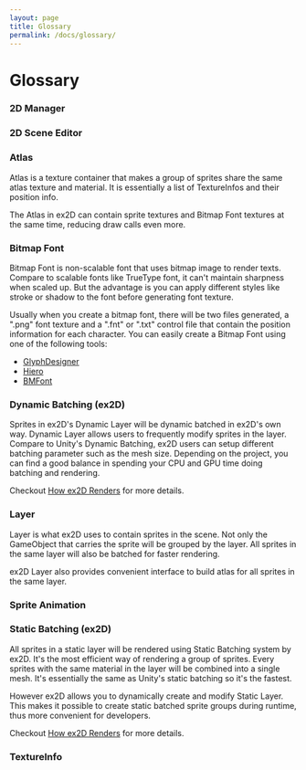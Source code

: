 ```yaml
---
layout: page
title: Glossary
permalink: /docs/glossary/
---
```


# Glossary

### 2D Manager

### 2D Scene Editor 

### Atlas 

Atlas is a texture container that makes a group of sprites share the same atlas texture and material. It is essentially a list of TextureInfos and their position info.

The Atlas in ex2D can contain sprite textures and Bitmap Font textures at the same time, reducing draw calls even more.

### Bitmap Font 

Bitmap Font is non-scalable font that uses bitmap image to render texts. Compare to scalable fonts like TrueType font, it can't maintain sharpness when scaled up. But the advantage is you can apply different styles like stroke or shadow to the font before generating font texture.

Usually when you create a bitmap font, there will be two files generated, a ".png" font texture and a ".fnt" or ".txt" control file that contain the position information for each character. You can easily create a Bitmap Font using one of the following tools:

- [GlyphDesigner][1] 
- [Hiero][2] 
- [BMFont][3] 

[1]: http://www.71squared.com/
[2]: https://code.google.com/p/libgdx/wiki/Hiero
[3]: http://www.angelcode.com/products/bmfont/

### Dynamic Batching (ex2D)

Sprites in ex2D's Dynamic Layer will be dynamic batched in ex2D's own way. Dynamic Layer allows users to frequently modify sprites in the layer. Compare to Unity's Dynamic Batching, ex2D users can setup different batching parameter such as the mesh size. Depending on the project, you can find a good balance in spending your CPU and GPU time doing batching and rendering.

Checkout [How ex2D Renders][4] for more details.

### Layer 

Layer is what ex2D uses to contain sprites in the scene. Not only the GameObject that carries the sprite will be grouped by the layer. All sprites in the same layer will also be batched for faster rendering.

ex2D Layer also provides convenient interface to build atlas for all sprites in the same layer.

### Sprite Animation

### Static Batching (ex2D)

All sprites in a static layer will be rendered using Static Batching system by ex2D. It's the most efficient way of rendering a group of sprites. Every sprites with the same material in the layer will be combined into a single mesh. It's essentially the same as Unity's static batching so it's the fastest. 

However ex2D allows you to dynamically create and modify Static Layer. This makes it possible to create static batched sprite groups during runtime, thus more convenient for developers. 

Checkout [How ex2D Renders][4] for more details.

[4]: ./how-ex2d-renders/

### TextureInfo

